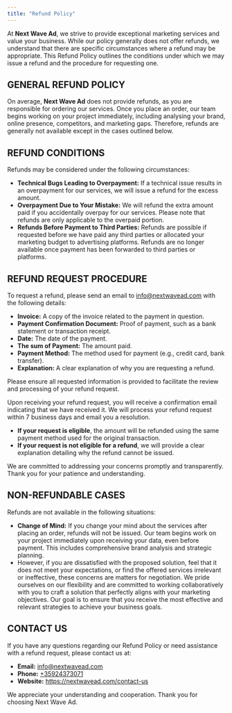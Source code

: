 ```yaml
---
title: "Refund Policy"
---
```


At **Next Wave Ad**, we strive to provide exceptional marketing services and value your business. While our policy generally does not offer refunds, we understand that there are specific circumstances where a refund may be appropriate. This Refund Policy outlines the conditions under which we may issue a refund and the procedure for requesting one.

## **GENERAL REFUND POLICY**

On average, **Next Wave Ad** does not provide refunds, as you are responsible for ordering our services. Once you place an order, our team begins working on your project immediately, including analysing your brand, online presence, competitors, and marketing gaps. Therefore, refunds are generally not available except in the cases outlined below.

## **REFUND CONDITIONS**

Refunds may be considered under the following circumstances:

- **Technical Bugs Leading to Overpayment:** If a technical issue results in an overpayment for our services, we will issue a refund for the excess amount.
- **Overpayment Due to Your Mistake:** We will refund the extra amount paid if you accidentally overpay for our services. Please note that refunds are only applicable to the overpaid portion.
- **Refunds Before Payment to Third Parties:** Refunds are possible if requested before we have paid any third parties or allocated your marketing budget to advertising platforms. Refunds are no longer available once payment has been forwarded to third parties or platforms.

## **REFUND REQUEST PROCEDURE**

To request a refund, please send an email to info@nextwavead.com with the following details:

- **Invoice:** A copy of the invoice related to the payment in question.
- **Payment Confirmation Document:** Proof of payment, such as a bank statement or transaction receipt.
- **Date:** The date of the payment.
- **The sum of Payment:** The amount paid.
- **Payment Method:** The method used for payment (e.g., credit card, bank transfer).
- **Explanation:** A clear explanation of why you are requesting a refund.

Please ensure all requested information is provided to facilitate the review and processing of your refund request.

Upon receiving your refund request, you will receive a confirmation email indicating that we have received it. We will process your refund request within 7 business days and email you a resolution.

- **If your request is eligible**, the amount will be refunded using the same payment method used for the original transaction.
- **If your request is not eligible for a refund**, we will provide a clear explanation detailing why the refund cannot be issued.

We are committed to addressing your concerns promptly and transparently. Thank you for your patience and understanding.

## **NON-REFUNDABLE CASES**

Refunds are not available in the following situations:

- **Change of Mind:** If you change your mind about the services after placing an order, refunds will not be issued. Our team begins work on your project immediately upon receiving your data, even before payment. This includes comprehensive brand analysis and strategic planning.
- However, if you are dissatisfied with the proposed solution, feel that it does not meet your expectations, or find the offered services irrelevant or ineffective, these concerns are matters for negotiation. We pride ourselves on our flexibility and are committed to working collaboratively with you to craft a solution that perfectly aligns with your marketing objectives. Our goal is to ensure that you receive the most effective and relevant strategies to achieve your business goals.

## **CONTACT US**

If you have any questions regarding our Refund Policy or need assistance with a refund request, please contact us at:

- **Email:** info@nextwavead.com
- **Phone:** [+35924373071](tel:+35924373071)
- **Website:** [](https://nextwavead.com)https://nextwavead.com/contact-us

We appreciate your understanding and cooperation. Thank you for choosing Next Wave Ad.
